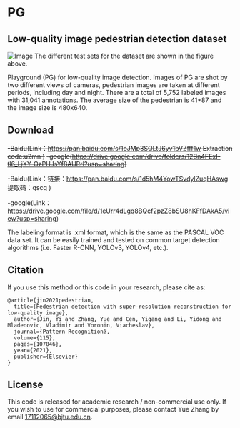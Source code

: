# PG

## Low-quality image pedestrian detection dataset
![Image](https://s3.ax1x.com/2020/11/26/DwdauT.png)
The different test sets for the dataset are shown in the figure above.

Playground (PG) for low-quality image detection. Images of PG are shot by two different views of cameras, pedestrian images are taken at different periods, including day and night. There are a total of 5,752 labeled images with 31,041 annotations. The average size of the pedestrian is 41*87 and the image size is 480x640.


## Download
~~-Baidu(Link：https://pan.baidu.com/s/1oJMp3SQLtJ6yv1bVZfff1w Extraction code:u2mn )~~
~~-google(https://drive.google.com/drive/folders/12Bn4FExI-tl6_LjXY-OzPHJsYf8AURrI?usp=sharing)~~

-Baidu(Link：链接：https://pan.baidu.com/s/1d5hM4YowTSvdylZuqHAswg 提取码：qscq )

-google(Link：https://drive.google.com/file/d/1eUrr4dLgq8BQcf2pzZ8bSU8hKFfDAkA5/view?usp=sharing)

The labeling format is .xml format, which is the same as the PASCAL VOC data set. It can be easily trained and tested on common target detection algorithms (i.e. Faster R-CNN, YOLOv3, YOLOv4, etc.).


## Citation
If you use this method or this code in your research, please cite as:
```
@article{jin2021pedestrian,
  title={Pedestrian detection with super-resolution reconstruction for low-quality image},
  author={Jin, Yi and Zhang, Yue and Cen, Yigang and Li, Yidong and Mladenovic, Vladimir and Voronin, Viacheslav},
  journal={Pattern Recognition},
  volume={115},
  pages={107846},
  year={2021},
  publisher={Elsevier}
}
```
## License
This code is released for academic research / non-commercial use only. If you wish to use for commercial purposes, please contact Yue Zhang by email 17112065@bjtu.edu.cn.
